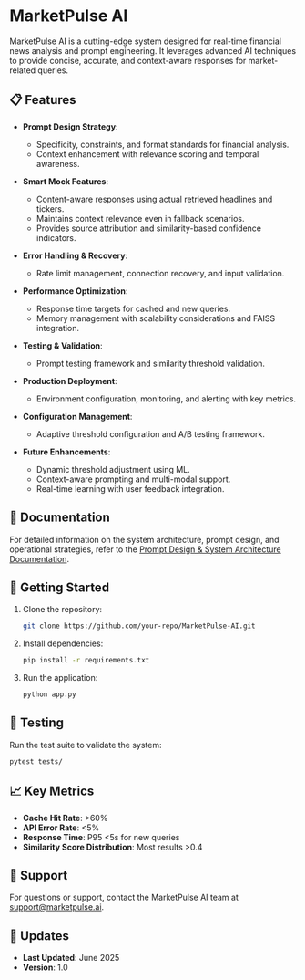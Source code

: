# MarketPulse AI

MarketPulse AI is a cutting-edge system designed for real-time financial news analysis and prompt engineering. It leverages advanced AI techniques to provide concise, accurate, and context-aware responses for market-related queries.

## 📋 Features

- **Prompt Design Strategy**:
  - Specificity, constraints, and format standards for financial analysis.
  - Context enhancement with relevance scoring and temporal awareness.

- **Smart Mock Features**:
  - Content-aware responses using actual retrieved headlines and tickers.
  - Maintains context relevance even in fallback scenarios.
  - Provides source attribution and similarity-based confidence indicators.

- **Error Handling & Recovery**:
  - Rate limit management, connection recovery, and input validation.

- **Performance Optimization**:
  - Response time targets for cached and new queries.
  - Memory management with scalability considerations and FAISS integration.

- **Testing & Validation**:
  - Prompt testing framework and similarity threshold validation.

- **Production Deployment**:
  - Environment configuration, monitoring, and alerting with key metrics.

- **Configuration Management**:
  - Adaptive threshold configuration and A/B testing framework.

- **Future Enhancements**:
  - Dynamic threshold adjustment using ML.
  - Context-aware prompting and multi-modal support.
  - Real-time learning with user feedback integration.

## 📄 Documentation

For detailed information on the system architecture, prompt design, and operational strategies, refer to the [Prompt Design & System Architecture Documentation](./docs/prompt_design.md).

## 🚀 Getting Started

1. Clone the repository:
   ```bash
   git clone https://github.com/your-repo/MarketPulse-AI.git
   ```
2. Install dependencies:
   ```bash
   pip install -r requirements.txt
   ```
3. Run the application:
   ```bash
   python app.py
   ```

## 🧪 Testing

Run the test suite to validate the system:
```bash
pytest tests/
```

## 📈 Key Metrics

- **Cache Hit Rate**: >60%
- **API Error Rate**: <5%
- **Response Time**: P95 <5s for new queries
- **Similarity Score Distribution**: Most results >0.4

## 📧 Support

For questions or support, contact the MarketPulse AI team at support@marketpulse.ai.

## 📅 Updates

- **Last Updated**: June 2025
- **Version**: 1.0
